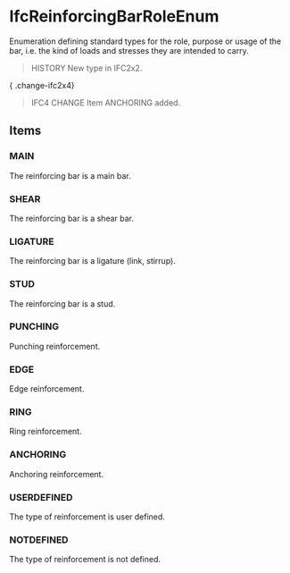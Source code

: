 # IfcReinforcingBarRoleEnum

Enumeration defining standard types for the role, purpose or usage of the bar, i.e. the kind of loads and stresses they are intended to carry.

> HISTORY New type in IFC2x2.

{ .change-ifc2x4}
> IFC4 CHANGE Item ANCHORING added.

## Items

### MAIN
The reinforcing bar is a main bar.

### SHEAR
The reinforcing bar is a shear bar.

### LIGATURE
The reinforcing bar is a ligature (link, stirrup).

### STUD
The reinforcing bar is a stud.

### PUNCHING
Punching reinforcement.

### EDGE
Edge reinforcement.

### RING
Ring reinforcement.

### ANCHORING
Anchoring reinforcement.

### USERDEFINED
The type of reinforcement is user defined.

### NOTDEFINED
The type of reinforcement is not defined.
